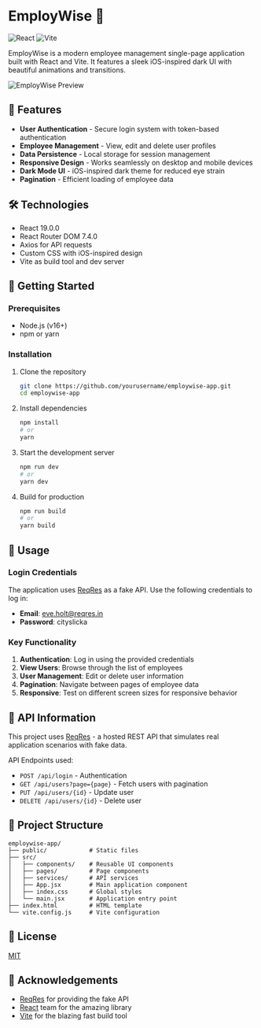 # EmployWise 👥

![React](https://img.shields.io/badge/React-19.0.0-61DAFB?logo=react)
![Vite](https://img.shields.io/badge/Vite-6.1.0-646CFF?logo=vite)

EmployWise is a modern employee management single-page application built with React and Vite. It features a sleek iOS-inspired dark UI with beautiful animations and transitions.

![EmployWise Preview](https://i.imgur.com/YOUR_SCREENSHOT.png) <!-- Replace with your actual screenshot -->

## 🌟 Features

- **User Authentication** - Secure login system with token-based authentication
- **Employee Management** - View, edit and delete user profiles
- **Data Persistence** - Local storage for session management
- **Responsive Design** - Works seamlessly on desktop and mobile devices
- **Dark Mode UI** - iOS-inspired dark theme for reduced eye strain
- **Pagination** - Efficient loading of employee data

## 🛠️ Technologies

- React 19.0.0
- React Router DOM 7.4.0
- Axios for API requests
- Custom CSS with iOS-inspired design
- Vite as build tool and dev server

## 🚀 Getting Started

### Prerequisites

- Node.js (v16+)
- npm or yarn

### Installation

1. Clone the repository
   ```bash
   git clone https://github.com/yourusername/employwise-app.git
   cd employwise-app
   ```

2. Install dependencies
   ```bash
   npm install
   # or
   yarn
   ```

3. Start the development server
   ```bash
   npm run dev
   # or
   yarn dev
   ```

4. Build for production
   ```bash
   npm run build
   # or
   yarn build
   ```

## 📱 Usage

### Login Credentials

The application uses [ReqRes](https://reqres.in/) as a fake API. Use the following credentials to log in:

- **Email**: eve.holt@reqres.in
- **Password**: cityslicka

### Key Functionality

1. **Authentication**: Log in using the provided credentials
2. **View Users**: Browse through the list of employees
3. **User Management**: Edit or delete user information
4. **Pagination**: Navigate between pages of employee data
5. **Responsive**: Test on different screen sizes for responsive behavior

## 🔌 API Information

This project uses [ReqRes](https://reqres.in/) - a hosted REST API that simulates real application scenarios with fake data.

API Endpoints used:
- `POST /api/login` - Authentication
- `GET /api/users?page={page}` - Fetch users with pagination
- `PUT /api/users/{id}` - Update user
- `DELETE /api/users/{id}` - Delete user

## 📂 Project Structure

```
employwise-app/
├── public/            # Static files
├── src/
│   ├── components/    # Reusable UI components
│   ├── pages/         # Page components
│   ├── services/      # API services
│   ├── App.jsx        # Main application component
│   ├── index.css      # Global styles
│   └── main.jsx       # Application entry point
├── index.html         # HTML template
└── vite.config.js     # Vite configuration
```

## 📝 License

[MIT](LICENSE)

## 🙏 Acknowledgements

- [ReqRes](https://reqres.in/) for providing the fake API
- [React](https://reactjs.org/) team for the amazing library
- [Vite](https://vitejs.dev/) for the blazing fast build tool

